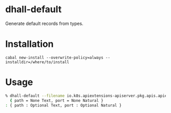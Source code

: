 # dhall-default

Generate default records from types.

# Installation

```
cabal new-install --overwrite-policy=always --installdir=/where/to/install
```

# Usage

```bash
% dhall-default --filename io.k8s.apiextensions-apiserver.pkg.apis.apiextensions.v1beta1.ServiceReference.dhall
  { path = None Text, port = None Natural }
: { path : Optional Text, port : Optional Natural }
```
